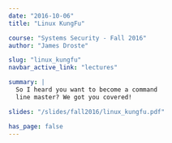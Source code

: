 ```yaml
---
date: "2016-10-06"
title: "Linux KungFu"

course: "Systems Security - Fall 2016"
author: "James Droste"

slug: "linux_kungfu"
navbar_active_link: "lectures"

summary: |
  So I heard you want to become a command
  line master? We got you covered!

slides: "/slides/fall2016/linux_kungfu.pdf"

has_page: false
---
```

